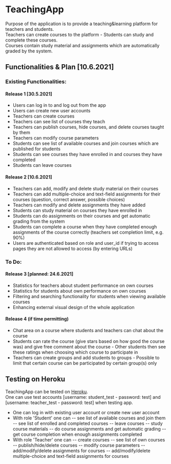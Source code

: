 # TeachingApp

Purpose of the application is to provide a teaching&learning platform for teachers and students.  
Teachers can create courses to the platform - Students can study and complete these courses.  
Courses contain study material and assignments which are automatically graded by the system.  

## Functionalities & Plan [10.6.2021]

### Existing Functionalities:

#### Release 1 [30.5.2021]
- Users can log in to and log out from the app
- Users can create new user accounts
- Teachers can create courses
- Teachers can see list of courses they teach
- Teachers can publish courses, hide courses, and delete courses taught by them
- Teachers can modify course parameters
- Students can see list of available courses and join courses which are published for students
- Students can see courses they have enrolled in and courses they have completed
- Students can leave courses

#### Release 2 [10.6.2021]
- Teachers can add, modify and delete study material on their courses
- Teachers can add multiple-choice and text-field assignments for their courses (question, correct answer, possible choices)
- Teachers can modify and delete assignments they have added
- Students can study material on courses they have enrolled in
- Students can do assignments on their courses and get automatic grading from the system
- Students can complete a course when they have completed enough assignments of the course correctly (teachers set completion limit, e.g. 90%)
- Users are authenticated based on role and user_id if trying to access pages they are not allowed to access (by entering URLs)

### To Do:

#### Release 3 [planned: 24.6.2021]
- Statistics for teachers about student performance on own courses
- Statistics for students about own performance on own courses
- Filtering and searching functionality for students when viewing available courses
- Enhancing external visual design of the whole application

#### Release 4 (if time permitting)
- Chat area on a course where students and teachers can chat about the course
- Students can rate the course (give stars based on how good the course was) and give free comment about the course - Other students then see these ratings when choosing which course to participate in
- Teachers can create groups and add students to groups - Possible to limit that certain course can be participated by certain group(s) only

## Testing on Heroku

TeachingApp can be tested on [Heroku](https://teaching-app-henkkah.herokuapp.com/).  
One can use test accounts [username: student_test - password: test] and [username: teacher_test - password: test] when testing app.  
- One can log in with existing user account or create new user account
- With role 'Student' one can
-- see list of available courses and join them
-- see list of enrolled and completed courses
-- leave courses
-- study course materials
-- do course assignments and get automatic grading
-- get course completion when enough assignments completed
- With role 'Teacher' one can
-- create courses
-- see list of own courses
-- publish/hide/delete courses
-- modify course parameters
-- add/modify/delete assignments for courses
-- add/modify/delete multiple-choice and text-field assignments for courses





